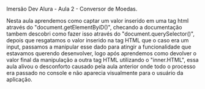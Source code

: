 Imersão Dev Alura - Aula 2 - Conversor de Moedas.

Nesta aula aprendemos como captar um valor inserido em uma tag html através do "document.getElementByiD()", checando a documentação tambem descobri como fazer isso
através do "document.querySelector()", depois que resgatamos o valor inserido na tag HTML que o caso era um input, passamos a manipular esse dado para atingir a funcionalidade
que estavamos querendo desenvolver, logo após aprendemos como devolver o valor final da manipulação a outra tag HTML utilizando o "inner.HTML", essa aula alivou o desconforto
causado pela aula anterior onde todo o processo era passado no console e não aparecia visualmente para o usuário da aplicação.
